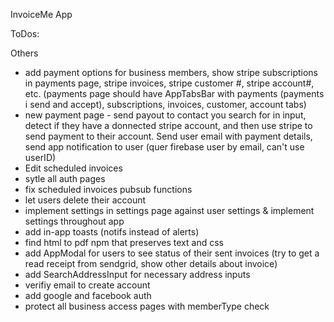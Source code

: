 InvoiceMe App

ToDos:

Others
- add payment options for business members, show stripe subscriptions in payments page, stripe invoices, stripe customer #, stripe account#, etc.
 (payments page should have AppTabsBar with payments (payments i send and accept), subscriptions, invoices, customer, account tabs)
- new payment page - send payout to contact you search for in input, detect if they have a donnected stripe account, and then use stripe to send payment to their account. Send user email with payment details, send app notification to user (quer firebase user by email, can't use userID)
- Edit scheduled invoices
- sytle all auth pages
- fix scheduled invoices pubsub functions
- let users delete their account
- implement settings in settings page against user settings & implement settings throughout app
- add in-app toasts (notifs instead of alerts)
- find html to pdf npm that preserves text and css
- add AppModal for users to see status of their sent invoices (try to get a read receipt from sendgrid, show other details about invoice)
- add SearchAddressInput for necessary address inputs
- verifiy email to create account
- add google and facebook auth
- protect all business access pages with memberType check
